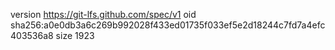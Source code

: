 version https://git-lfs.github.com/spec/v1
oid sha256:a0e0db3a6c269b992028f433ed01735f033ef5e2d18244c7fd7a4efc403536a8
size 1923
